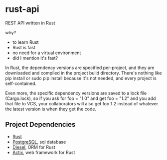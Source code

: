 # rust-api

REST API written in Rust



why?

-   to learn Rust
-   Rust is fast
-   no need for a virtual environment
-   did I mention it's fast?


In Rust, the dependency versions are specified per-project, and they are downloaded and compiled in the project build directory. There's nothing like pip install or sudo pip install because it's not needed, and every project is self-contained.

Even more, the specific dependency versions are saved to a lock file (Cargo.lock), so if you ask for foo = "1.0" and get foo = "1.2" and you add that file to VCS, your collaborators will also get foo 1.2 instead of whatever the latest version is when they get the code.


## Project Dependencies
*  [Rust](https://www.rust-lang.org/)
*  [PostgreSQL](https://www.postgresql.org/), sql database
*  [Diesel](http://diesel.rs/), ORM for Rust
*  [Actix](https://actix.rs/), web framework for Rust


